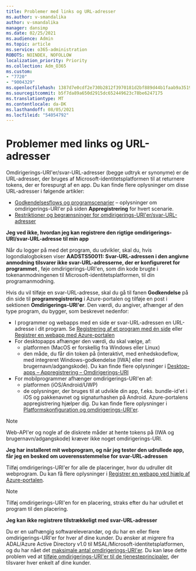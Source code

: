 ```yaml
---
title: Problemer med links og URL-adresser
ms.author: v-smandalika
author: v-smandalika
manager: dansimp
ms.date: 02/25/2021
ms.audience: Admin
ms.topic: article
ms.service: o365-administration
ROBOTS: NOINDEX, NOFOLLOW
localization_priority: Priority
ms.collection: Adm_O365
ms.custom:
- "7720"
- "9004329"
ms.openlocfilehash: 1387d7e0cdf2e730b2812f3970181d2bf889d44b1faab9a351911840909defb5
ms.sourcegitcommit: b5f7da89a650d2915dc652449623c78be6247175
ms.translationtype: MT
ms.contentlocale: da-DK
ms.lasthandoff: 08/05/2021
ms.locfileid: "54054792"
---
```

# <a name="issues-with-links-and-urls"></a>Problemer med links og URL-adresser

Omdirigerings-URI'er/svar-URL-adresser (begge udtryk er synonyme) er de URL-adresser, der bruges af Microsoft-identitetsplatformen til at returnere tokens, der er forespurgt af en app. Du kan finde flere oplysninger om disse URL-adresser i følgende artikler:

- [Godkendelsesflows og programscenarier](https://docs.microsoft.com/azure/active-directory/develop/authentication-flows-app-scenarios) – oplysninger om omdirigerings-URI'er på siden **Appregistrering** for hvert scenarie.
- [Restriktioner og begrænsninger for omdirigerings-URI'er/svar-URL-adresser](https://docs.microsoft.com/azure/active-directory/develop/reply-url)

**Jeg ved ikke, hvordan jeg kan registrere den rigtige omdirigerings-URI/svar-URL-adresse til min app**

Når du logger på med det program, du udvikler, skal du, hvis logondialogboksen viser **AADSTS50011: Svar-URL-adressen i den angivne anmodning tilsvarer ikke svar-URL-adresserne, der er konfigureret for programmet <your app ID>**, føje omdirigerings-URI'en, som din kode brugte i tokenanmodningenen til Microsoft-identitetsplatformen, til din programanmodning.

Hvis du vil tilføje en svar-URL-adresse, skal du gå til fanen **Godkendelse** på din side til **programregistrering** i Azure-portalen og tilføje en post i sektionen **Omdirigerings-URI'er**. Den værdi, du angiver, afhænger af den type program, du bygger, som beskrevet nedenfor:

- I programmer og webapps med en side er svar-URL-adressen en URL-adresse i dit program. Se [Registrering af et program med én side](https://docs.microsoft.com/azure/active-directory/develop/scenario-spa-app-registration#register-a-redirect-uri) eller [Registrer en webapp med Azure-portalen](https://docs.microsoft.com/azure/active-directory/develop/scenario-web-app-sign-user-app-registration?tabs=aspnetcore#register-an-app-using-azure-portal)
- For desktopapps afhænger den værdi, du skal vælge, af:
    - platformen (MacOS er forskellig fra Windows eller Linux)
    - den måde, du får din token på (interaktivt, med enhedskodeflow, med integreret Windows-godkendelse [IWA] eller med brugernavn/adgangskode).
    Du kan finde flere oplysninger i [Desktop-apps – Appregistrering – Omdirigerings-URI](https://docs.microsoft.com/azure/active-directory/develop/scenario-desktop-app-registration#redirect-uris)
- For mobilprogrammer afhænger omdirigerings-URI'en af:
    - platformen (iOS/Android/UWP)
    - de oplysninger, der bruges til at udvikle din app, f.eks. bundle-id'et i iOS og pakkenavnet og signaturhashen på Android. Azure-portalens appregistrering hjælper dig. Du kan finde flere oplysninger i [Platformskonfiguration og omdirigerings-URI'er](https://docs.microsoft.com/azure/active-directory/develop/scenario-mobile-app-registration#platform-configuration-and-redirect-uris).

> [!NOTE]
> Web-API'er og nogle af de diskrete måder at hente tokens på (IWA og brugernavn/adgangskode) kræver ikke noget omdirigerings-URI.

**Jeg har installeret mit webprogram, og når jeg tester den udrullede app, får jeg en besked om uoverensstemmelse for svar-URL-adressen**

Tilføj omdirigerings-URI'er for alle de placeringer, hvor du udruller dit webprogram. Du kan få flere oplysninger i [Registrer en webapp ved hjælp af Azure-portalen](https://docs.microsoft.com/azure/active-directory/develop/scenario-web-app-sign-user-app-registration).

> [!NOTE]
> Tilføj omdirigerings-URI'en for en placering, straks efter du har udrullet et program til den placering.

**Jeg kan ikke registrere tilstrækkeligt med svar-URL-adresser**

Du er en uafhængig softwareleverandør, og du har en eller flere omdirigerings-URI'er for hver af dine kunder. Du ønsker at migrere fra ADAL/Azure Active Directory v1.0 til MSAL/Microsoft-identitetsplatformen, og du har nået det [maksimale antal omdirigerings-URI'er](https://docs.microsoft.com/azure/active-directory/develop/reply-url#maximum-number-of-redirect-uris). Du kan løse dette problem ved at [tilføje omdirigerings-URI'er til de tjenesteprincipaler](https://docs.microsoft.com/azure/active-directory/develop/reply-url#add-redirect-uris-to-service-principals), der tilsvarer hver enkelt af dine kunder.
